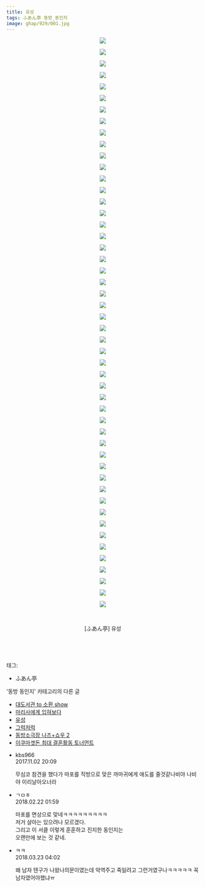 ```yaml
---
title: 유성
tags: ふあん亭 동방_동인지
image: ghap/929/001.jpg
---
```

<div class="article">
<p style="text-align: center; clear: none; float: none;"><img src="{{ site.nasurl }}/ghap/929/001.jpg"/></p>
<p style="text-align: center; clear: none; float: none;"><img src="{{ site.nasurl }}/ghap/929/002.jpg"/></p>
<p style="text-align: center; clear: none; float: none;"><img src="{{ site.nasurl }}/ghap/929/003.jpg"/></p>
<p style="text-align: center; clear: none; float: none;"><img src="{{ site.nasurl }}/ghap/929/004.jpg"/></p>
<p style="text-align: center; clear: none; float: none;"><img src="{{ site.nasurl }}/ghap/929/005.jpg"/></p>
<p style="text-align: center; clear: none; float: none;"><img src="{{ site.nasurl }}/ghap/929/006.jpg"/></p>
<p style="text-align: center; clear: none; float: none;"><img src="{{ site.nasurl }}/ghap/929/007.jpg"/></p>
<p style="text-align: center; clear: none; float: none;"><img src="{{ site.nasurl }}/ghap/929/008.jpg"/></p>
<p style="text-align: center; clear: none; float: none;"><img src="{{ site.nasurl }}/ghap/929/009.jpg"/></p>
<p style="text-align: center; clear: none; float: none;"><img src="{{ site.nasurl }}/ghap/929/010.jpg"/></p>
<p style="text-align: center; clear: none; float: none;"><img src="{{ site.nasurl }}/ghap/929/011.jpg"/></p>
<p style="text-align: center; clear: none; float: none;"><img src="{{ site.nasurl }}/ghap/929/012.jpg"/></p>
<p style="text-align: center; clear: none; float: none;"><img src="{{ site.nasurl }}/ghap/929/013.jpg"/></p>
<p style="text-align: center; clear: none; float: none;"><img src="{{ site.nasurl }}/ghap/929/014.jpg"/></p>
<p style="text-align: center; clear: none; float: none;"><img src="{{ site.nasurl }}/ghap/929/015.jpg"/></p>
<p style="text-align: center; clear: none; float: none;"><img src="{{ site.nasurl }}/ghap/929/016.jpg"/></p>
<p style="text-align: center; clear: none; float: none;"><img src="{{ site.nasurl }}/ghap/929/017.jpg"/></p>
<p style="text-align: center; clear: none; float: none;"><img src="{{ site.nasurl }}/ghap/929/018.jpg"/></p>
<p style="text-align: center; clear: none; float: none;"><img src="{{ site.nasurl }}/ghap/929/019.jpg"/></p>
<p style="text-align: center; clear: none; float: none;"><img src="{{ site.nasurl }}/ghap/929/020.jpg"/></p>
<p style="text-align: center; clear: none; float: none;"><img src="{{ site.nasurl }}/ghap/929/021.jpg"/></p>
<p style="text-align: center; clear: none; float: none;"><img src="{{ site.nasurl }}/ghap/929/022.jpg"/></p>
<p style="text-align: center; clear: none; float: none;"><img src="{{ site.nasurl }}/ghap/929/023.jpg"/></p>
<p style="text-align: center; clear: none; float: none;"><img src="{{ site.nasurl }}/ghap/929/024.jpg"/></p>
<p style="text-align: center; clear: none; float: none;"><img src="{{ site.nasurl }}/ghap/929/025.jpg"/></p>
<p style="text-align: center; clear: none; float: none;"><img src="{{ site.nasurl }}/ghap/929/026.jpg"/></p>
<p style="text-align: center; clear: none; float: none;"><img src="{{ site.nasurl }}/ghap/929/027.jpg"/></p>
<p style="text-align: center; clear: none; float: none;"><img src="{{ site.nasurl }}/ghap/929/028.jpg"/></p>
<p style="text-align: center; clear: none; float: none;"><img src="{{ site.nasurl }}/ghap/929/029.jpg"/></p>
<p style="text-align: center; clear: none; float: none;"><img src="{{ site.nasurl }}/ghap/929/030.jpg"/></p>
<p style="text-align: center; clear: none; float: none;"><img src="{{ site.nasurl }}/ghap/929/031.jpg"/></p>
<p style="text-align: center; clear: none; float: none;"><img src="{{ site.nasurl }}/ghap/929/032.jpg"/></p>
<p style="text-align: center; clear: none; float: none;"><img src="{{ site.nasurl }}/ghap/929/033.jpg"/></p>
<p style="text-align: center; clear: none; float: none;"><img src="{{ site.nasurl }}/ghap/929/034.jpg"/></p>
<p style="text-align: center; clear: none; float: none;"><img src="{{ site.nasurl }}/ghap/929/035.jpg"/></p>
<p style="text-align: center; clear: none; float: none;"><img src="{{ site.nasurl }}/ghap/929/036.jpg"/></p>
<p style="text-align: center; clear: none; float: none;"><img src="{{ site.nasurl }}/ghap/929/037.jpg"/></p>
<p style="text-align: center; clear: none; float: none;"><img src="{{ site.nasurl }}/ghap/929/038.jpg"/></p>
<p style="text-align: center; clear: none; float: none;"><img src="{{ site.nasurl }}/ghap/929/039.jpg"/></p>
<p style="text-align: center; clear: none; float: none;"><img src="{{ site.nasurl }}/ghap/929/040.jpg"/></p>
<p style="text-align: center; clear: none; float: none;"><img src="{{ site.nasurl }}/ghap/929/041.jpg"/></p>
<p style="text-align: center; clear: none; float: none;"><img src="{{ site.nasurl }}/ghap/929/042.jpg"/></p>
<p style="text-align: center; clear: none; float: none;"><img src="{{ site.nasurl }}/ghap/929/043.jpg"/></p>
<p style="text-align: center; clear: none; float: none;"><img src="{{ site.nasurl }}/ghap/929/044.jpg"/></p>
<p style="text-align: center; clear: none; float: none;"><img src="{{ site.nasurl }}/ghap/929/045.jpg"/></p>
<p style="text-align: center; clear: none; float: none;"><img src="{{ site.nasurl }}/ghap/929/046.jpg"/></p>
<p style="text-align: center; clear: none; float: none;"><img src="{{ site.nasurl }}/ghap/929/047.jpg"/></p>
<p style="text-align: center; clear: none; float: none;"><img src="{{ site.nasurl }}/ghap/929/048.jpg"/></p>
<p style="text-align: center; clear: none; float: none;"><img src="{{ site.nasurl }}/ghap/929/049.jpg"/></p>
<p style="text-align: center; clear: none; float: none;"><img src="{{ site.nasurl }}/ghap/929/050.jpg"/></p>
<p style="text-align: center; clear: none; float: none;"><br/></p>
<p style="text-align: center; clear: none; float: none;">[ふあん亭] 유성</p>
<p style="text-align: center; clear: none; float: none;"><br/></p>
<p><br/></p>
</div><div class="tagTrail">
<p>태그: </p>
<ul>
<li>ふあん亭</li>
</ul>
</div><div class="another">
<p>'동방 동인지' 카테고리의 다른 글</p>
<ul>
<li><a href="/2016-07-19-ghap_931">대도서관 to 소환 show</a></li>
<li><a href="/2016-07-19-ghap_930">마리사에게 입혀보다</a></li>
<li><a href="/2016-07-19-ghap_929">유성</a></li>
<li><a href="/2016-07-19-ghap_928">그럭저럭</a></li>
<li><a href="/2016-07-19-ghap_927">동방소극장 나즈+쇼우 2</a></li>
<li><a href="/2016-07-19-ghap_926">이쿠마겟돈 최대 결혼활동 토너먼트</a></li>
</ul>
</div><div class="cb_module cb_fluid">
<div class="cb_wrt cb_profile">
<div class="comment">
<ul>
<li class="cb_thumb_off" id="comment15121194">
<div class="cb_comment_area">
<div class="cb_info_area">
<div class="cb_section">
<span class="cb_nick_name">kbs966</span>
</div>
<div class="cb_section">
<span class="cb_date">2017.11.02 20:09 </span>
</div>
</div>
<div class="cb_dsc_comment">
<p class="cb_dsc">
											무심코 참견을 했다가 마포를 직방으로 맞은 까마귀에게 애도를 줄것같나비야 나비야 이리날아오너라
										</p>
</div>
</div></li>
<li class="cb_thumb_off" id="comment15203991">
<div class="cb_comment_area">
<div class="cb_info_area">
<div class="cb_section">
<span class="cb_nick_name">ㄱㅁㅎ</span>
</div>
<div class="cb_section">
<span class="cb_date">2018.02.22 01:59 </span>
</div>
</div>
<div class="cb_dsc_comment">
<p class="cb_dsc">
											마포를 면상으로 맞네ㅋㅋㅋㅋㅋㅋㅋㅋㅋ<br/>
저거 살아는 있으려나 모르겠다.<br/>
그리고 이 서클 이렇게 훈훈하고 진지한 동인지는<br/>
오랜만에 보는 것 같네.
										</p>
</div>
</div></li>
<li class="cb_thumb_off" id="comment15224800">
<div class="cb_comment_area">
<div class="cb_info_area">
<div class="cb_section">
<span class="cb_nick_name">ㅋㅋ</span>
</div>
<div class="cb_section">
<span class="cb_date">2018.03.23 04:02 </span>
</div>
</div>
<div class="cb_dsc_comment">
<p class="cb_dsc">
											왜 남자 텐구가 나왔나의문이였는데 악역주고 죽일려고 그런거였구나ㅋㅋㅋㅋㅋ 꼭 남자였어야했냐ㅠ
										</p>
</div>
</div></li>
</ul>
</div>
</div><!-- commentList close -->
</div>